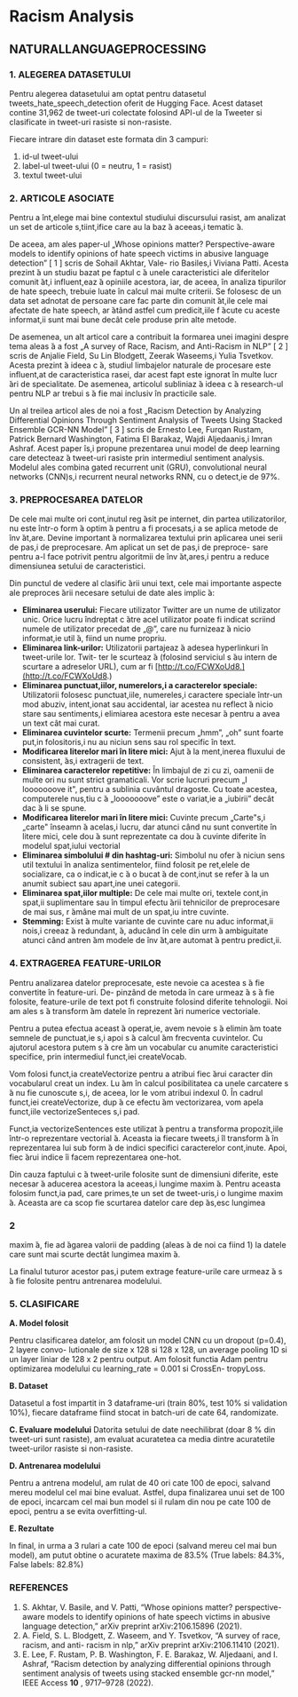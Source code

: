 # Racism Analysis

## NATURALLANGUAGEPROCESSING

### 1. ALEGEREA DATASETULUI

Pentru alegerea datasetului am optat pentru datasetul tweets_hate_speech_detection oferit de
Hugging Face. Acest dataset contine 31,962 de tweet-uri colectate folosind API-ul de la Tweeter si
clasificate in tweet-uri rasiste si non-rasiste.

Fiecare intrare din dataset este formata din 3 campuri:

1. id-ul tweet-ului
2. label-ul tweet-ului (0 = neutru, 1 = rasist)
3. textul tweet-ului

### 2. ARTICOLE ASOCIATE

Pentru a înt,elege mai bine contextul studiului discursului rasist, am analizat un set de articole
s,tiint,ifice care au la baz ̆a aceeas,i tematic ̆a.

De aceea, am ales paper-ul „Whose opinions matter? Perspective-aware models to identify
opinions of hate speech victims in abusive language detection” [ 1 ] scris de Sohail Akhtar, Vale-
rio Basiles,i Viviana Patti. Acesta prezint ̆a un studiu bazat pe faptul c ̆a unele caracteristici ale
diferitelor comunit ̆at,i influent,eaz ̆a opiniile acestora, iar, de aceea, în analiza tipurilor de hate
speech, trebuie luate în calcul mai multe criterii. Se folosesc de un data set adnotat de persoane
care fac parte din comunit ̆at,ile cele mai afectate de hate speech, ar ̆atând astfel cum predicit,iile
f ̆acute cu aceste informat,ii sunt mai bune decât cele produse prin alte metode.

De asemenea, un alt articol care a contribuit la formarea unei imagini despre tema aleas ̆a a
fost „A survey of Race, Racism, and Anti-Racism in NLP” [ 2 ] scris de Anjalie Field, Su Lin
Blodgett, Zeerak Waseems,i Yulia Tsvetkov. Acesta prezint ̆a ideea c ̆a, studiul limbajelor naturale
de procesare este influent,at de caracteristica rasei, dar acest fapt este ignorat în multe lucr ̆ari de
specialitate. De asemenea, articolul subliniaz ̆a ideea c ̆a research-ul pentru NLP ar trebui s ̆a fie
mai inclusiv în practicile sale.

Un al treilea articol ales de noi a fost „Racism Detection by Analyzing Differential Opinions
Through Sentiment Analysis of Tweets Using Stacked Ensemble GCR-NN Model” [ 3 ] scris de
Ernesto Lee, Furqan Rustam, Patrick Bernard Washington, Fatima El Barakaz, Wajdi Aljedaanis,i
Imran Ashraf. Acest paper îs,i propune prezentarea unui model de deep learning care detecteaz ̆a
tweet-uri rasiste prin intermediul sentiment analysis. Modelul ales combina gated recurrent unit
(GRU), convolutional neural networks (CNN)s,i recurrent neural networks RNN, cu o detect,ie de
97%.

### 3. PREPROCESAREA DATELOR

De cele mai multe ori cont,inutul reg ̆asit pe internet, din partea utilizatorilor, nu este într-o form ̆a
optim ̆a pentru a fi procesats,i a se aplica metode de înv ̆at,are. Devine important ̆a normalizarea
textului prin aplicarea unei serii de pas,i de preprocesare. Am aplicat un set de pas,i de preproce-
sare pentru a-l face potrivit pentru algoritmii de înv ̆at,ares,i pentru a reduce dimensiunea setului
de caracteristici.

Din punctul de vedere al clasific ̆arii unui text, cele mai importante aspecte ale preproces ̆arii
necesare setului de date ales implic ̆a:


- **Eliminarea userului:** Fiecare utilizator Twitter are un nume de utilizator unic. Orice lucru
    îndreptat c ̆atre acel utilizator poate fi indicat scriind numele de utilizator precedat de „@”,
    care nu furnizeaz ̆a nicio informat,ie util ̆a, fiind un nume propriu.
- **Eliminarea link-urilor:** Utilizatorii partajeaz ̆a adesea hyperlinkuri în tweet-urile lor. Twit-
    ter le scurteaz ̆a (folosind serviciul s ̆au intern de scurtare a adreselor URL), cum ar fi
    [http://t.co/FCWXoUd8.](http://t.co/FCWXoUd8.)
- **Eliminarea punctuat,iilor, numerelors,i a caracterelor speciale:** Utilizatorii folosesc punctuat,iile,
    numereles,i caractere speciale într-un mod abuziv, intent,ionat sau accidental, iar acestea nu
    reflect ̆a nicio stare sau sentiments,i elimiarea acestora este necesar ̆a pentru a avea un text
    cât mai curat.
- **Eliminarea cuvintelor scurte:** Termenii precum „hmm”, „oh” sunt foarte put,in folositoris,i
    nu au niciun sens sau rol specific în text.
- **Modificarea literelor mari în litere mici:** Ajut ̆a la ment,inerea fluxului de consistent, ̆as,i
    extragerii de text.
- **Eliminarea caracterelor repetitive:** În limbajul de zi cu zi, oamenii de multe ori nu sunt
    strict gramaticali. Vor scrie lucruri precum „I looooooove it", pentru a sublinia cuvântul
    dragoste. Cu toate acestea, computerele nus,tiu c ̆a „looooooove” este o variat,ie a „iubirii”
    decât dac ̆a li se spune.
- **Modificarea literelor mari în litere mici:** Cuvinte precum „Carte"s,i „carte" înseamn ̆a
    acelas,i lucru, dar atunci când nu sunt convertite în litere mici, cele dou ̆a sunt reprezentate
    ca dou ̆a cuvinte diferite în modelul spat,iului vectorial
- **Eliminarea simbolului # din hashtag-uri:** Simbolul nu ofer ̆a niciun sens util textului în
    analiza sentimentelor, fiind folosit pe ret,elele de socializare, ca o indicat,ie c ̆a o bucat ̆a de
    cont,inut se refer ̆a la un anumit subiect sau apart,ine unei categorii.
- **Eliminarea spat,iilor multiple:** De cele mai multe ori, textele cont,in spat,ii suplimentare sau
    în timpul efectu ̆arii tehnicilor de preprocesare de mai sus, r ̆amâne mai mult de un spat,iu
    intre cuvinte.
- **Stemming:** Exist ̆a multe variante de cuvinte care nu aduc informat,ii nois,i creeaz ̆a redundant, ̆a,
    aducând în cele din urm ̆a ambiguitate atunci când antren ̆am modele de înv ̆at,are automat ̆a
    pentru predict,ii.

### 4. EXTRAGEREA FEATURE-URILOR

Pentru analizarea datelor preprocesate, este nevoie ca acestea s ̆a fie convertite în feature-uri. De-
pinzând de metoda în care urmeaz ̆a s ̆a fie folosite, feature-urile de text pot fi construite folosind
diferite tehnologii. Noi am ales s ̆a transform ̆am datele în reprezent ̆ari numerice vectoriale.

Pentru a putea efectua aceast ̆a operat,ie, avem nevoie s ̆a elimin ̆am toate semnele de punctuat,ie
s,i apoi s ̆a calcul ̆am frecventa cuvintelor. Cu ajutorul acestora putem s ̆a cre ̆am un vocabular cu
anumite caracteristici specifice, prin intermediul funct,iei createVocab.

Vom folosi funct,ia createVectorize pentru a atribui fiec ̆arui caracter din vocabularul creat un
index. Lu ̆am în calcul posibilitatea ca unele carcatere s ̆a nu fie cunoscute s,i, de aceea, lor le vom
atribui indexul 0. În cadrul funct,iei createVectorize, dup ̆a ce efectu ̆am vectorizarea, vom apela
funct,iile vectorizeSenteces s,i pad.

Funct,ia vectorizeSentences este utilizat ̆a pentru a transforma propozit,iile într-o reprezentare
vectorial ̆a. Aceasta ia fiecare tweets,i îl transform ̆a în reprezentarea lui sub form ̆a de indici
specifici caracterelor cont,inute. Apoi, fiec ̆arui indice îi facem reprezentarea one-hot.

Din cauza faptului c ̆a tweet-urile folosite sunt de dimensiuni diferite, este necesar ̆a aducerea
acestora la aceeas,i lungime maxim ̆a. Pentru aceasta folosim funct,ia pad, care primes,te un set de
tweet-uris,i o lungime maxim ̆a. Aceasta are ca scop fie scurtarea datelor care dep ̆as,esc lungimea

### 2


maxim ̆a, fie ad ̆agarea valorii de padding (aleas ̆a de noi ca fiind 1) la datele care sunt mai scurte
dectât lungimea maxim ̆a.

La finalul tuturor acestor pas,i putem extrage feature-urile care urmeaz ̆a s ̆a fie folosite pentru
antrenarea modelului.

### 5. CLASIFICARE

**A. Model folosit**

Pentru clasificarea datelor, am folosit un model CNN cu un dropout (p=0.4), 2 layere convo-
lutionale de size x 128 si 128 x 128, un average pooling 1D si un layer liniar de 128 x 2 pentru
output.
Am folosit functia Adam pentru optimizarea modelului cu learning_rate = 0.001 si CrossEn-
tropyLoss.

**B. Dataset**

Datasetul a fost impartit in 3 dataframe-uri (train 80%, test 10% si validation 10%), fiecare
dataframe fiind stocat in batch-uri de cate 64, randomizate.

**C. Evaluare modelului**
Datorita setului de date neechilibrat (doar 8 % din tweet-uri sunt rasiste), am evaluat acuratetea
ca media dintre acuratetile tweet-urilor rasiste si non-rasiste.

**D. Antrenarea modelului**

Pentru a antrena modelul, am rulat de 40 ori cate 100 de epoci, salvand mereu modelul cel mai
bine evaluat. Astfel, dupa finalizarea unui set de 100 de epoci, incarcam cel mai bun model si il
rulam din nou pe cate 100 de epoci, pentru a se evita overfitting-ul.

**E. Rezultate**

In final, in urma a 3 rulari a cate 100 de epoci (salvand mereu cel mai bun model), am putut obtine
o acuratete maxima de 83.5% (True labels: 84.3%, False labels: 82.8%)

### REFERENCES

1. S. Akhtar, V. Basile, and V. Patti, “Whose opinions matter? perspective-aware models to
    identify opinions of hate speech victims in abusive language detection,” arXiv preprint
    arXiv:2106.15896 (2021).
2. A. Field, S. L. Blodgett, Z. Waseem, and Y. Tsvetkov, “A survey of race, racism, and anti-
    racism in nlp,” arXiv preprint arXiv:2106.11410 (2021).
3. E. Lee, F. Rustam, P. B. Washington, F. E. Barakaz, W. Aljedaani, and I. Ashraf, “Racism
    detection by analyzing differential opinions through sentiment analysis of tweets using
    stacked ensemble gcr-nn model,” IEEE Access **10** , 9717–9728 (2022).



